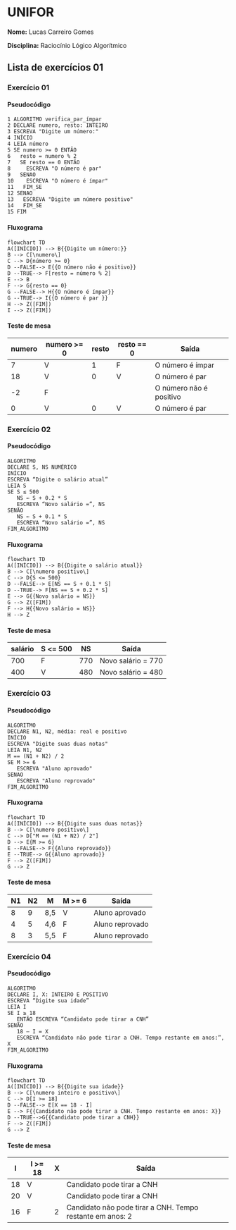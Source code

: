# UNIFOR
**Nome:** Lucas Carreiro Gomes

**Disciplina:** Raciocínio Lógico Algorítmico

## Lista de exercícios 01

### Exercício 01

#### Pseudocódigo
```
1 ALGORITMO verifica_par_ímpar
2 DECLARE numero, resto: INTEIRO
3 ESCREVA "Digite um número:"
4 INÍCIO
4 LEIA número
5 SE numero >= 0 ENTÃO
6   resto = numero % 2
7   SE resto == 0 ENTÃO
8     ESCREVA "O número é par"
9   SENAO
10    ESCREVA "O número é ímpar"
11   FIM_SE
12 SENAO
13   ESCREVA "Digite um número positivo"
14   FIM_SE
15 FIM
```
#### Fluxograma
```mermaid
flowchart TD
A([INÍCIO]) --> B{{Digite um número:}}
B --> C[\numero\]
C --> D{número >= 0}
D --FALSE--> E{{O número não é positivo}}
D --TRUE--> F[resto = número % 2]
E --> B
F --> G{resto == 0}
G --FALSE--> H{{O número é ímpar}}
G --TRUE--> I{{O número é par }}
H --> Z([FIM])
I --> Z([FIM])
```
#### Teste de mesa
| numero | numero >= 0 | resto | resto == 0 | Saída |
| -- | -- | -- | -- | -- |
| 7 | V | 1 | F | O número é ímpar |
| 18 | V | 0 | V | O número é par |
| -2 | F |  |  | O número não é positivo |
| 0 | V | 0 | V |O número é par |


### Exercício 02

#### Pseudocódigo
```
ALGORITMO
DECLARE S, NS NUMÉRICO
INÍCIO
ESCREVA “Digite o salário atual”
LEIA S
SE S ≤ 500
   NS ← S + 0.2 * S
   ESCREVA “Novo salário =”, NS
SENÃO
   NS ← S + 0.1 * S
   ESCREVA “Novo salário =”, NS
FIM_ALGORITMO
```
#### Fluxograma
```mermaid
flowchart TD
A([INÍCIO]) --> B{{Digite o salário atual}}
B --> C[\numero positivo\]
C --> D{S <= 500}
D --FALSE--> E[NS == S + 0.1 * S]
D --TRUE--> F[NS == S + 0.2 * S]
E --> G{{Novo salário = NS}}
G --> Z([FIM])
F --> H{{Novo salário = NS}}
H --> Z
```
#### Teste de mesa
| salário | S <= 500 | NS | Saída |
| -- | -- | -- | -- |
| 700 | F | 770 | Novo salário = 770 |
| 400 | V | 480 | Novo salário = 480 |

### Exercício 03

#### Pseudocódigo
```
ALGORITMO
DECLARE N1, N2, média: real e positivo
INÍCIO
ESCREVA "Digite suas duas notas"
LEIA N1, N2
M == (N1 + N2) / 2
SE M >= 6
   ESCREVA "Aluno aprovado"
SENAO
   ESCREVA "Aluno reprovado"
FIM_ALGORITMO
```
#### Fluxograma
```mermaid
flowchart TD
A([INÍCIO]) --> B{{Digite suas duas notas}}
B --> C[\numero positivo\]
C --> D["M == (N1 + N2) / 2"]
D --> E{M >= 6}
E --FALSE--> F{{Aluno reprovado}}
E --TRUE--> G{{Aluno aprovado}}
F --> Z([FIM])
G --> Z
```
#### Teste de mesa
| N1 | N2 | M | M >= 6 | Saída |
| -- | -- | -- | -- | -- |
| 8 | 9 | 8,5 | V | Aluno aprovado |
| 4 | 5 | 4,6 | F | Aluno reprovado |
| 8 | 3 | 5,5 | F | Aluno reprovado |

### Exercício 04

#### Pseudocódigo
```
ALGORITMO
DECLARE I, X: INTEIRO E POSITIVO
ESCREVA “Digite sua idade”
LEIA I
SE I ≥ 18
   ENTÃO ESCREVA “Candidato pode tirar a CNH”
SENÃO
   18 – I = X
   ESCREVA “Candidato não pode tirar a CNH. Tempo restante em anos:”, X
FIM_ALGORITMO
```
#### Fluxograma
```mermaid
flowchart TD
A([INÍCIO]) --> B{{Digite sua idade}}
B --> C[\numero inteiro e positivo\]
C --> D[I >= 18]
D --FALSE--> E[X == 18 - I]
E --> F{{Candidato não pode tirar a CNH. Tempo restante em anos: X}}
D --TRUE-->G{{Candidato pode tirar a CNH}}
F --> Z([FIM])
G --> Z
```
#### Teste de mesa
| I | I >= 18 | X | Saída |
| -- | -- | -- | -- |
| 18 | V |  | Candidato pode tirar a CNH |
| 20 | V |  | Candidato pode tirar a CNH |
| 16 | F | 2 | Candidato não pode tirar a CNH. Tempo restante em anos: 2 |
